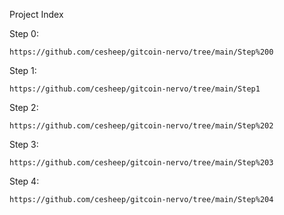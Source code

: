 Project Index

Step 0: 

```https://github.com/cesheep/gitcoin-nervo/tree/main/Step%200```

Step 1: 

```https://github.com/cesheep/gitcoin-nervo/tree/main/Step1```

Step 2: 

```https://github.com/cesheep/gitcoin-nervo/tree/main/Step%202```

Step 3: 

```https://github.com/cesheep/gitcoin-nervo/tree/main/Step%203```

Step 4: 

```https://github.com/cesheep/gitcoin-nervo/tree/main/Step%204```

